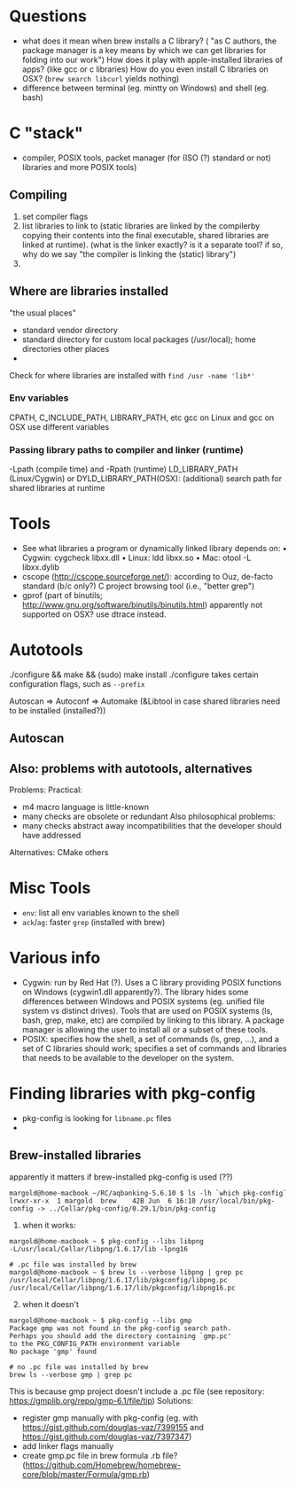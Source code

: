 # Questions
- what does it mean when brew installs a C library? ( "as C authors, the package manager is a key means by which we can get libraries for folding into our work") How does it play with apple-installed libraries of apps? (like gcc or c libraries) How do you even install C libraries on OSX? (`brew search libcurl` yields nothing)
- difference between terminal (eg. mintty on Windows) and shell (eg. bash)

# C "stack"
- compiler, POSIX tools, packet manager (for (ISO (?) standard or not) libraries and more POSIX tools)

## Compiling
1. set compiler flags
2. list libraries to link to (static libraries are linked by the compilerby copying their contents into the final executable, shared libraries are linked at runtime). (what is the linker exactly? is it a separate tool? if so, why do we say "the compiler is linking the (static) library")
3.

## Where are libraries installed
"the usual places"
- standard vendor directory
- standard directory for custom local packages (/usr/local); home directories
other places
-
Check for where libraries are installed with `find /usr -name 'lib*'`

### Env variables
CPATH, C_INCLUDE_PATH, LIBRARY_PATH, etc
gcc on Linux and gcc on OSX use different variables

### Passing library paths to compiler and linker (runtime)
-Lpath (compile time) and -Rpath (runtime)
LD_LIBRARY_PATH (Linux/Cygwin) or DYLD_LIBRARY_PATH(OSX): (additional) search path for shared libraries at runtime

# Tools
- See what libraries a program or dynamically linked library depends on:
• Cygwin: cygcheck libxx.dll
• Linux: ldd libxx.so
• Mac: otool -L libxx.dylib
- cscope (http://cscope.sourceforge.net/): according to Ouz, de-facto standard (b/c only?) C project browsing tool (i.e., "better grep")
- gprof (part of binutils; http://www.gnu.org/software/binutils/binutils.html) apparently not supported on OSX? use dtrace instead.

# Autotools
./configure && make && (sudo) make install
./configure takes certain configuration flags, such as `--prefix`

Autoscan => Autoconf => Automake (&Libtool in case shared libraries need to be installed (installed?))

## Autoscan

## Also: problems with autotools, alternatives
Problems:
Practical:
- m4 macro language is little-known
- many checks are obsolete or redundant
Also philosophical problems:
- many checks abstract away incompatibilities that the developer should have addressed

Alternatives:
CMake
others


# Misc Tools
- `env`: list all env variables known to the shell
- `ack`/`ag`: faster `grep` (installed with brew)

# Various info
- Cygwin: run by Red Hat (?). Uses a C library providing POSIX functions on Windows (cygwin1.dll apparently?). The library hides some differences between Windows and POSIX systems (eg. unified file system vs distinct drives). Tools that are used on POSIX systems (ls, bash, grep, make, etc) are compiled by linking to this library. A package manager is allowing the user to install all or a subset of these tools.
- POSIX: specifies how the shell, a set of commands (ls, grep, ...), and a set of C libraries should work; specifies a set of commands and libraries that needs to be available to the developer on the system.

# Finding libraries with pkg-config
- pkg-config is looking for `libname.pc` files
-

## Brew-installed libraries
apparently it matters if brew-installed pkg-config is used (??)
```
margold@home-macbook ~/RC/aqbanking-5.6.10 $ ls -lh `which pkg-config`
lrwxr-xr-x  1 margold  brew    42B Jun  6 16:10 /usr/local/bin/pkg-config -> ../Cellar/pkg-config/0.29.1/bin/pkg-config
```

1. when it works:
```
margold@home-macbook ~ $ pkg-config --libs libpng
-L/usr/local/Cellar/libpng/1.6.17/lib -lpng16

# .pc file was installed by brew
margold@home-macbook ~ $ brew ls --verbose libpng | grep pc
/usr/local/Cellar/libpng/1.6.17/lib/pkgconfig/libpng.pc
/usr/local/Cellar/libpng/1.6.17/lib/pkgconfig/libpng16.pc
```

2. when it doesn't
```
margold@home-macbook ~ $ pkg-config --libs gmp
Package gmp was not found in the pkg-config search path.
Perhaps you should add the directory containing `gmp.pc'
to the PKG_CONFIG_PATH environment variable
No package 'gmp' found

# no .pc file was installed by brew
brew ls --verbose gmp | grep pc
```
This is because gmp project doesn't include a .pc file (see repository: https://gmplib.org/repo/gmp-6.1/file/tip)
Solutions:
- register gmp manually with pkg-config (eg. with https://gist.github.com/douglas-vaz/7399155 and https://gist.github.com/douglas-vaz/7397347)
- add linker flags manually
- create gmp.pc file in brew formula .rb file? (https://github.com/Homebrew/homebrew-core/blob/master/Formula/gmp.rb)
